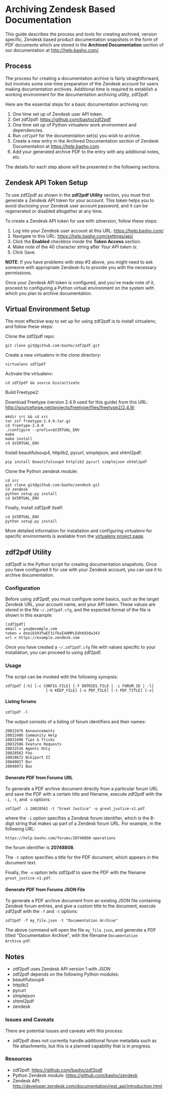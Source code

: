 # Archiving Zendesk Based Documentation

This guide describes the process and tools for creating archived, version
specific, Zendesk based product documentation snapshots in the form of PDF
documents which are stored in the **Archived Documentation** section of our
documentation at http://help.basho.com/.

## Process

The process for creating a documentation archive is fairly straightforward,
but involves some one-time preparation of the Zendesk account for users
making documentation archives. Additional time is required to establish a working environment for the documentation archiving utility, zdf2pdf.

Here are the essential steps for a basic documentation archiving run:

1. One time set up of Zendesk user API token.
2. Get zdf2pdf: https://github.com/basho/zdf2pdf
3. One time set up of Python virtualenv work environment and dependencies.
4. Run `zdf2pdf` for the documentation set(s) you wish to archive.
5. Create a new entry in the Archived Documentation section of
Zendesk Documentation at https://help.basho.com.
6. Add your generated archive PDF to the entry with any additional notes, etc.

The details for each step above will be presented in the following sections.

## Zendesk API Token Setup

To use zdf2pdf as shown in the **zdf2pdf Utility** section, you
must first generate a Zendesk API token for your account. This token helps
you to avoid disclosing your Zendesk user account password, and it can be
regenerated or disabled altogether at any time.

To create a Zendesk API token for use with zdversion, follow these steps:

1. Log into your Zendesk user account at this URL: https://help.basho.com/
2. Navigate to this URL: https://help.basho.com/settings/api/
3. Click the **Enabled** checkbox inside the **Token Access** section.
4. Make note of the 40 character string after *Your API token is:*
5. Click Save.

**NOTE**: If you have problems with step #3 above, you might need to ask
someone  with appropriate Zendesk-fu to provide you with the
necessary permissions.

Once your Zendesk API token is configured, and you've made note of it,
proceed to configuring a Python virtual environment on the system with which
you plan to archive documentation.

## Virtual Environment Setup

The most effective way to set up for using zdf2pdf is to install
virtualenv, and follow these steps:

Clone the zdf2pdf repo:

    git clone git@github.com:basho/zdf2pdf.git

Create a new virtualenv in the clone directory:

    virtualenv zdf2pdf

Activate the virtualenv:

    cd zdf2pdf && source bin/activate

Build Freetype2:

Download Freetype (version 2.4.9 used for this guide) from this URL:
http://sourceforge.net/projects/freetype/files/freetype2/2.4.9/

    mkdir src && cd src
    tar zxf freetype-2.4.9.tar.gz
    cd freetype-2.4.9
    ./configure --prefix=$VIRTUAL_ENV
    make
    make install
    cd $VIRTUAL_ENV

Install beautifulsoup4, httplib2, pycurl, simplejson, and xhtml2pdf:

    pip install beautifulsoup4 httplib2 pycurl simplejson xhtml2pdf

Clone the Python zendesk module:

    cd src
    git clone git@github.com:basho/zendesk.git
    cd zendesk
    python setup.py install
    cd $VIRTUAL_ENV

Finally, install zdf2pdf itself:

    cd $VIRTUAL_ENV
    python setup.py install

More detailed information for installation and configuring virtualenv for
specific environments is available from the
[virtualenv project page](http://pypi.python.org/pypi/virtualenv).

## zdf2pdf Utility

zdf2pdf is the Python script for creating documentation snapshots. Once you have configured it for use with your Zendesk account, you can use it to archive documentation.

### Configuration

Before using zdf2pdf, you must configure some basics, such as the target Zendesk URL, your account name, and your API token. These values are stored in the file `~/.zdf2pdf.cfg`, and the expected format of the file
is shown in this example:

    [zdf2pdf]
    email = you@example.com
    token = dneib393fwEF3ifbsEXAMPLEdhb93dw343
    url = https://example.zendesk.com

Once you have created a `~/.zdf2pdf.cfg` file with values specific to
your installation, you can proceed to using zdf2pdf.

### Usage

The script can be invoked with the following synopsis:

    zdf2pdf [-h] [-c CONFIG_FILE] [-f ENTRIES_FILE | -i FORUM_ID | -l]
                      [-k KEEP_FILE] [-o PDF_FILE] [-t PDF_TITLE] [-v]


#### Listing forums

    zdf2pdf -l

The output consists of a listing of forum identifiers and their names:

    20832476 Announcements
    20832486 Community Help
    20832496 Tips & Tricks
    20832506 Feature Requests
    20832516 Agents Only
    20828562 Foo
    20828672 Wikiport II
    20840027 Bar
    20846071 Baz

#### Generate PDF from Forums URL

To generate a PDF archive document directly from a particular forum URL and save the PDF with a certain title and filename, execute zdf2pdf
with the `-i`, `-t`, and `-o` options:

    zdf2pdf -i 20828562 -t "Great Justice" -o great_justice-v1.pdf

where the `-i` option specifies a Zendesk forum identifier, which is the 8-digit string that makes up part of a Zendesk forum URL. For example, in the
following URL:

    https://help.basho.com/forums/20748808-operations

the forum identifier is **20748808**.

The `-t` option specifies a title for the PDF document, which appears in the document text.

Finally, the `-o` option tells zdf2pdf to save the PDF with the filename `great_justice-v1.pdf`.

#### Generate PDF from Forums JSON File

To generate a PDF archive document from an existing JSON file containing
Zendesk forum entries, and give a custom title to the document,
execute zdf2pdf with the `-f` and `-t` options:

    zdf2pdf -f my_file.json -t "Documentation Archive"

The above command will open the file `my_file.json`, and generate a PDF titled
"Documentation Archive", with the filename `Documentation Archive.pdf`.


## Notes

* zdf2pdf uses Zendesk API version 1 with JSON
* zdf2pdf depends on the following Python modules:
 * beautifulsoup4
 * httplib2
 * pycurl
 * simplejson
 * xhtml2pdf
 * zendesk

### Issues and Caveats

There are potential issues and caveats with this process:

* zdf2pdf does not currently handle additional forum metadata such
as file attachments, but this is a planned capability that is in progress.

### Resources

* zdf2pdf: https://github.com/basho/zdf2pdf
* Python Zendesk module: https://github.com/basho/zendesk
* Zendesk API: http://developer.zendesk.com/documentation/rest_api/introduction.html
